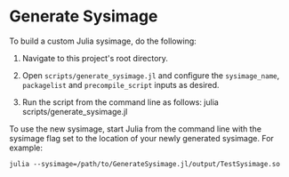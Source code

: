 # Generate Sysimage

To build a custom Julia sysimage, do the following:

1. Navigate to this project's root directory.

2. Open `scripts/generate_sysimage.jl` and configure the `sysimage_name`, `packagelist` and `precompile_script` inputs as desired.

3. Run the script from the command line as follows:  julia scripts/generate_sysimage.jl

To use the new sysimage, start Julia from the command line with the sysimage flag set to the location of your newly generated sysimage.
For example:

```
julia --sysimage=/path/to/GenerateSysimage.jl/output/TestSysimage.so
```